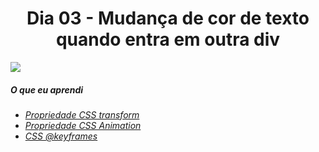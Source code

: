 <h1 align= "center">
 Dia 03 - Mudança de cor de texto quando entra em outra div <a name="id03"></a>
</h1>

<p>
  <img src = "https://lh3.googleusercontent.com/pw/ACtC-3cFJOyb1VCl8lHs1YxtS3a8GsK_GhkFgeIa_0V4Wuw4oAbY3vk9Y9ovzZLYrSOe8K7caeb1SGWld4U_hppqVxtJ2GG4U_Zvs3Jmi3VkAGfAWZ9-6t9BATnds6h31hMh7eDc1cJdZpQQChW9tpyKR3FC=w1440-h810-no?authuser=0"
</P>

##### O que eu aprendi

* *[Propriedade CSS transform](https://www.w3schools.com/cssref/css3_pr_transform.asp)*
* *[Propriedade CSS Animation](https://www.w3schools.com/css/css3_animations.asp)*
* *[CSS @keyframes](https://www.w3schools.com/cssref/css3_pr_animation-keyframes.asp)*

